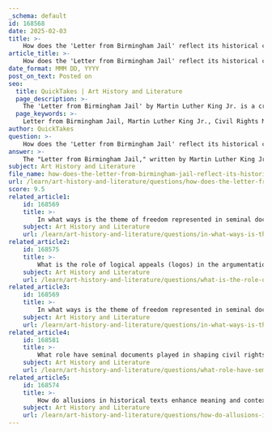 ```yaml
---
_schema: default
id: 168568
date: 2025-02-03
title: >-
    How does the 'Letter from Birmingham Jail' reflect its historical context and influence American history?
article_title: >-
    How does the 'Letter from Birmingham Jail' reflect its historical context and influence American history?
date_format: MMM DD, YYYY
post_on_text: Posted on
seo:
  title: QuickTakes | Art History and Literature
  page_description: >-
    The 'Letter from Birmingham Jail' by Martin Luther King Jr. is a crucial document reflecting the historical context of the Civil Rights Movement, emphasizing themes of justice, nonviolent protest, and the urgency for action, while significantly influencing American history and ideals.
  page_keywords: >-
    Letter from Birmingham Jail, Martin Luther King Jr., Civil Rights Movement, historical context, racial segregation, nonviolent protest, justice, American ideals, urgency of action, rhetorical strategies, influence on American history, equality, social justice
author: QuickTakes
question: >-
    How does the 'Letter from Birmingham Jail' reflect its historical context and influence American history?
answer: >-
    The "Letter from Birmingham Jail," written by Martin Luther King Jr. in April 1963, is a seminal document that reflects its historical context and has significantly influenced American history. This letter was composed during a critical period of the Civil Rights Movement, a time marked by intense racial segregation and discrimination against African Americans, particularly in the Southern United States.\n\n### Historical Context\n\nKing wrote the letter while imprisoned for participating in nonviolent protests against racial segregation in Birmingham, Alabama. His incarceration was a direct result of his commitment to civil disobedience as a means to combat unjust laws. The letter serves as a response to a group of white clergymen who criticized his actions as "unwise and untimely." In this context, King articulates the urgency of the civil rights struggle, emphasizing that African Americans could no longer wait for gradual change, as they had been subjected to systemic oppression for far too long.\n\n### Themes and Concepts\n\n1. **Justice and Injustice**: King argues that "injustice anywhere is a threat to justice everywhere," highlighting the interconnectedness of communities and the moral imperative to fight against injustice.\n   \n2. **Nonviolent Protest**: He defends the strategy of nonviolent resistance, asserting that it is not only a moral choice but also a practical one that seeks to create a beloved community rather than perpetuate cycles of violence.\n\n3. **Urgency of Action**: King expresses disappointment in the white moderate, whom he describes as more devoted to "order" than to justice. He stresses that African Americans cannot wait any longer for their rights, as the "time is always right to do what is right."\n\n4. **American Ideals**: The letter invokes the foundational American ideals of freedom, equality, and justice, arguing that the struggle for civil rights is a continuation of the nation's promise. King asserts that the destiny of African Americans is tied to the destiny of America itself.\n\n### Rhetorical Strategies\n\nKing employs various rhetorical strategies to strengthen his argument:\n- **Allusion**: He references historical figures and events, including Socrates and the early Christians, to draw parallels between their struggles and the civil rights movement.\n- **Diction and Syntax**: His use of formal and eloquent language enhances the gravity of his message, while the varied sentence structure keeps the reader engaged.\n- **Tone**: The tone of the letter shifts from disappointment to hope, reflecting his belief in the possibility of change and the moral responsibility of all Americans to work towards justice.\n\n### Historical Significance\n\nThe "Letter from Birmingham Jail" has had a profound impact on American history. It not only galvanized support for the Civil Rights Movement but also provided a philosophical framework for nonviolent protest. The letter has been studied in classrooms and referenced in discussions about civil rights, justice, and the moral obligations of citizens. It remains a powerful testament to the struggle for equality and continues to inspire activists today.\n\nIn summary, the "Letter from Birmingham Jail" is a crucial document that reflects the historical context of the Civil Rights Movement, articulates key themes of justice and equality, employs effective rhetorical strategies, and has left a lasting influence on American history and ideals.
subject: Art History and Literature
file_name: how-does-the-letter-from-birmingham-jail-reflect-its-historical-context-and-influence-american-history.md
url: /learn/art-history-and-literature/questions/how-does-the-letter-from-birmingham-jail-reflect-its-historical-context-and-influence-american-history
score: 9.5
related_article1:
    id: 168569
    title: >-
        In what ways is the theme of freedom represented in seminal documents?
    subject: Art History and Literature
    url: /learn/art-history-and-literature/questions/in-what-ways-is-the-theme-of-freedom-represented-in-seminal-documents
related_article2:
    id: 168575
    title: >-
        What is the role of logical appeals (logos) in the argumentation of seminal documents?
    subject: Art History and Literature
    url: /learn/art-history-and-literature/questions/what-is-the-role-of-logical-appeals-logos-in-the-argumentation-of-seminal-documents
related_article3:
    id: 168569
    title: >-
        In what ways is the theme of freedom represented in seminal documents?
    subject: Art History and Literature
    url: /learn/art-history-and-literature/questions/in-what-ways-is-the-theme-of-freedom-represented-in-seminal-documents
related_article4:
    id: 168581
    title: >-
        What role have seminal documents played in shaping civil rights movements?
    subject: Art History and Literature
    url: /learn/art-history-and-literature/questions/what-role-have-seminal-documents-played-in-shaping-civil-rights-movements
related_article5:
    id: 168574
    title: >-
        How do allusions in historical texts enhance meaning and context?
    subject: Art History and Literature
    url: /learn/art-history-and-literature/questions/how-do-allusions-in-historical-texts-enhance-meaning-and-context
---
```


&nbsp;